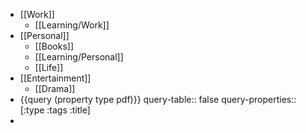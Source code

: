 - [[Work]]
	- [[Learning/Work]]
- [[Personal]]
	- [[Books]]
	- [[Learning/Personal]]
	- [[Life]]
- [[Entertainment]]
	- [[Drama]]
- {{query (property type pdf)}}
  query-table:: false
  query-properties:: [:type :tags :title]
-